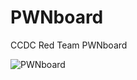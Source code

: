 # PWNboard
CCDC Red Team PWNboard

![PWNboard](https://raw.githubusercontent.com/ztgrace/pwnboard/master/img/PWNboard.png)
